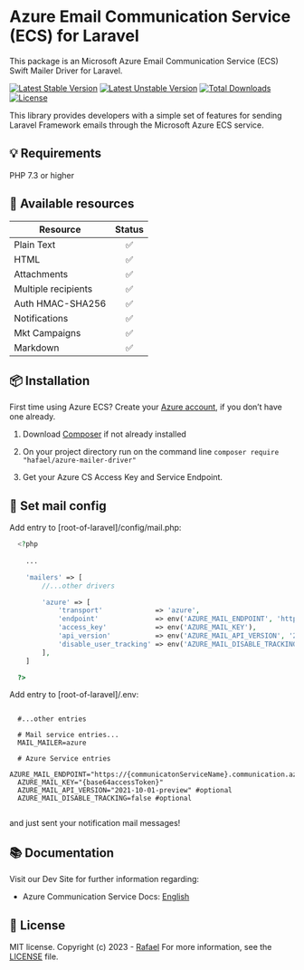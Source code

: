 # Azure Email Communication Service (ECS) for Laravel

This package is an Microsoft Azure Email Communication Service (ECS) Swift Mailer Driver for Laravel.

[![Latest Stable Version](http://poser.pugx.org/hafael/azure-mailer-driver/v)](https://packagist.org/packages/hafael/azure-mailer-driver)
[![Latest Unstable Version](http://poser.pugx.org/hafael/azure-mailer-driver/v/unstable)](https://packagist.org/packages/hafael/azure-mailer-driver)
[![Total Downloads](http://poser.pugx.org/hafael/azure-mailer-driver/downloads)](https://packagist.org/packages/hafael/azure-mailer-driver)
[![License](http://poser.pugx.org/hafael/azure-mailer-driver/license)](https://packagist.org/packages/hafael/azure-mailer-driver)

This library provides developers with a simple set of features for sending Laravel Framework emails through the Microsoft Azure ECS service.


## 💡 Requirements

PHP 7.3 or higher


## 🧩 Available resources

| Resource             | Status   |
| -------------------- | :------: |
| Plain Text           | ✅  |
| HTML                 | ✅  |
| Attachments          | ✅  |
| Multiple recipients  | ✅  |
| Auth HMAC-SHA256     | ✅  |
| Notifications        | ✅  |
| Mkt Campaigns        | ✅  |
| Markdown             | ✅  |

## 📦 Installation 

First time using Azure ECS? Create your [Azure account](https://azure.com), if you don’t have one already.

1. Download [Composer](https://getcomposer.org/doc/00-intro.md) if not already installed

2. On your project directory run on the command line
`composer require "hafael/azure-mailer-driver"`

3. Get your Azure CS Access Key and Service Endpoint.


## 🌟 Set mail config
  
Add entry to [root-of-laravel]/config/mail.php:
  
```php
  <?php
    
    ...

    'mailers' => [
        //...other drivers

        'azure' => [
            'transport'             => 'azure',
            'endpoint'              => env('AZURE_MAIL_ENDPOINT', 'https://{communicatonServiceName}.communication.azure.com'),
            'access_key'            => env('AZURE_MAIL_KEY'),
            'api_version'           => env('AZURE_MAIL_API_VERSION', '2021-10-01-preview'), //optional
            'disable_user_tracking' => env('AZURE_MAIL_DISABLE_TRACKING', false), //optional
        ],
    ]

  ?>
```

Add entry to [root-of-laravel]/.env:
  
```text 
  
  #...other entries

  # Mail service entries... 
  MAIL_MAILER=azure
  
  # Azure Service entries
  AZURE_MAIL_ENDPOINT="https://{communicatonServiceName}.communication.azure.com"
  AZURE_MAIL_KEY="{base64accessToken}"
  AZURE_MAIL_API_VERSION="2021-10-01-preview" #optional
  AZURE_MAIL_DISABLE_TRACKING=false #optional
  
```


and just sent your notification mail messages!


## 📚 Documentation 

Visit our Dev Site for further information regarding:
 - Azure Communication Service Docs: [English](https://learn.microsoft.com/en-us/azure/communication-services/)


## 📜 License 

MIT license. Copyright (c) 2023 - [Rafael](https://github.com/hafael)
For more information, see the [LICENSE](https://github.com/hafael/azure-mailer-driver/blob/main/LICENSE) file.